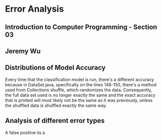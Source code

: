 # Error Analysis
## Introduction to Computer Programming - Section 03
## Jeremy Wu

## Distributions of Model Accuracy
Every time that the classification model is run, there's a different accuracy because in 
DataSet.java, specifically on the lines 148-150, there's a method used from Collections
shuffle, which randomizes the data. Consequently, the full data set used is no longer 
exactly the same and the exact accuracy that is printed will most likely not be the same
as it was previously, unless the shuffled data is shuffled exactly the same way.


## Analysis of different error types
A false positive iis a
